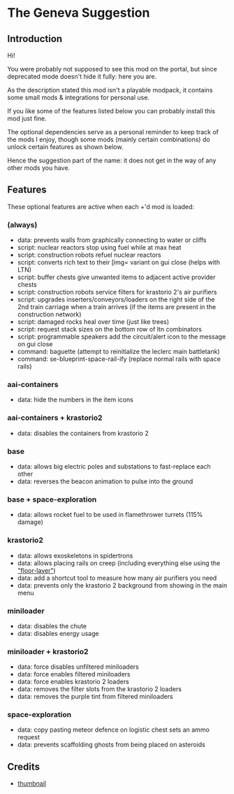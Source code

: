 # The Geneva Suggestion

## Introduction

Hi!

You were probably not supposed to see this mod on the portal,
but since deprecated mode doesn't hide it fully: here you are.

As the description stated this mod isn't a playable modpack,
it contains some small mods & integrations for personal use.

If you like some of the features listed below you can probably install this mod just fine.

The optional dependencies serve as a personal reminder to keep track of the mods I enjoy,
though some mods (mainly certain combinations) do unlock certain features as shown below.

Hence the suggestion part of the name: it does not get in the way of any other mods you have.

## Features

These optional features are active when each +'d mod is loaded:

### (always)
- data: prevents walls from graphically connecting to water or cliffs
- script: nuclear reactors stop using fuel while at max heat
- script: construction robots refuel nuclear reactors
- script: converts rich text to their [img= variant on gui close (helps with LTN)
- script: buffer chests give unwanted items to adjacent active provider chests
- script: construction robots service filters for krastorio 2's air purifiers
- script: upgrades inserters/conveyors/loaders on the right side of the 2nd train carriage when a train arrives (if the items are present in the construction network)
- script: damaged rocks heal over time (just like trees)
- script: request stack sizes on the bottom row of ltn combinators
- script: programmable speakers add the circuit/alert icon to the message on gui close
- command: baguette (attempt to reinitialize the leclerc main battletank)
- command: se-blueprint-space-rail-ify (replace normal rails with space rails)

### aai-containers
- data: hide the numbers in the item icons

### aai-containers + krastorio2
- data: disables the containers from krastorio 2

### base
- data: allows big electric poles and substations to fast-replace each other
- data: reverses the beacon animation to pulse into the ground

### base + space-exploration
- data: allows rocket fuel to be used in flamethrower turrets (115% damage)

### krastorio2
- data: allows exoskeletons in spidertrons
- data: allows placing rails on creep (including everything else using the ["floor-layer"](https://github.com/wube/factorio-data/blob/master/core/lualib/collision-mask-util.lua))
- data: add a shortcut tool to measure how many air purifiers you need
- data: prevents only the krastorio 2 background from showing in the main menu

### miniloader
- data: disables the chute
- data: disables energy usage

### miniloader + krastorio2
- data: force disables unfiltered miniloaders
- data: force enables filtered miniloaders
- data: force enables krastorio 2 loaders
- data: removes the filter slots from the krastorio 2 loaders
- data: removes the purple tint from filtered miniloaders

### space-exploration
- data: copy pasting meteor defence on logistic chest sets an ammo request
- data: prevents scaffolding ghosts from being placed on asteroids

## Credits

- [thumbnail](https://youtu.be/lnncvVlt2mw?t=88)
